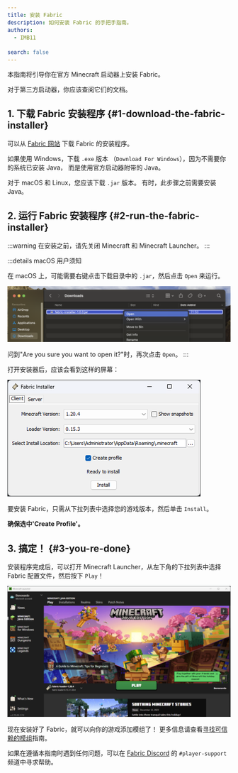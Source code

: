 ```yaml
---
title: 安装 Fabric
description: 如何安装 Fabric 的手把手指南。
authors:
  - IMB11

search: false
---
```


本指南将引导你在官方 Minecraft 启动器上安装 Fabric。

对于第三方启动器，你应该查阅它们的文档。

## 1. 下载 Fabric 安装程序 {#1-download-the-fabric-installer}

可以从 [Fabric 网站](https://fabricmc.net/use/) 下载 Fabric 的安装程序。

如果使用 Windows，下载 `.exe` 版本 （`Download For Windows`），因为不需要你的系统已安装 Java， 而是使用官方启动器附带的 Java。

对于 macOS 和 Linux，您应该下载 `.jar` 版本。 有时，此步骤之前需要安装 Java。

## 2. 运行 Fabric 安装程序 {#2-run-the-fabric-installer}

:::warning
在安装之前，请先关闭 Minecraft 和 Minecraft Launcher。
:::

:::details macOS 用户须知

在 macOS 上，可能需要右键点击下载目录中的 `.jar`，然后点击 `Open` 来运行。

![Fabric 安装程序中的 MacOS 上下文菜单](/assets/players/installing-fabric/macos-downloads.png)

问到"Are you sure you want to open it?"时，再次点击 `Open`。
:::

打开安装器后，应该会看到这样的屏幕：

![高亮 "Install" 的 Fabric 安装程序](/assets/players/installing-fabric/installer-screen.png)

要安装 Fabric，只需从下拉列表中选择您的游戏版本，然后单击 `Install`。

**确保选中'Create Profile'。**

## 3. 搞定！ {#3-you-re-done}

安装程序完成后，可以打开 Minecraft Launcher，从左下角的下拉列表中选择 Fabric 配置文件，然后按下 `Play`！

![选中了 Fabric 配置的 Minecraft Launcher](/assets/players/installing-fabric/launcher-screen.png)

现在安装好了 Fabric，就可以向你的游戏添加模组了！ 更多信息请查看[寻找可信赖的模组](./finding-mods)指南。

如果在遵循本指南时遇到任何问题，可以在 [Fabric Discord](https://discord.gg/v6v4pMv) 的 `#player-support` 频道中寻求帮助。
